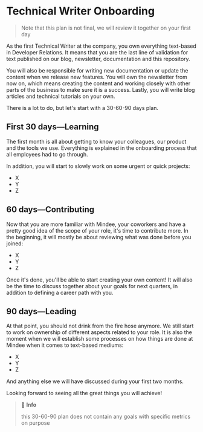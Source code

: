# Technical Writer Onboarding

> Note that this plan is not final, we will review it together on your first day

As the first Technical Writer at the company, you own everything text-based in Developer Relations. It means that you are the last line of validation for text published on our blog, newsletter, documentation and this repository.

You will also be responsible for writing new documentation or update the content when we release new features. You will own the newsletter from now on, which means creating the content and working closely with other parts of the business to make sure it is a success. Lastly, you will write blog articles and technical tutorials on your own.

There is a lot to do, but let's start with a 30-60-90 days plan.

## First 30 days—Learning
The first month is all about getting to know your colleagues, our product and the tools we use. Everything is explained in the onboarding process that all employees had to go through.

In addition, you will start to slowly work on some urgent or quick projects:

- X
- Y
- Z

## 60 days—Contributing

Now that you are more familiar with Mindee, your coworkers and have a pretty good idea of the scope of your role, it's time to contribute more. In the beginning, it will mostly be about reviewing what was done before you joined:

- X
- Y
- Z

Once it's done, you'll be able to start creating your own content! It will also be the time to discuss together about your goals for next quarters, in addition to defining a career path with you.

## 90 days—Leading

At that point, you should not drink from the fire hose anymore. We still start to work on ownership of different aspects related to your role. It is also the moment when we will establish some processes on how things are done at Mindee when it comes to text-based mediums:

- X
- Y
- Z

And anything else we will have discussed during your first two months.

Looking forward to seeing all the great things you will achieve!

> 📘 **Info**
>
> this 30-60-90 plan does not contain any goals with specific metrics on purpose
